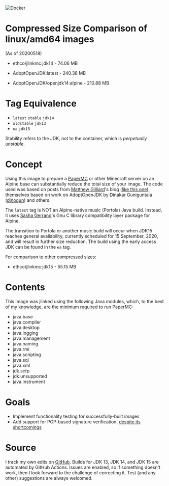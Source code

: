 ![Docker](https://github.com/boner-cmd/JLinkMC/workflows/Docker/badge.svg?branch=master)

# Compressed Size Comparison of linux/amd64 images

(As of 20200518)

+ ethco/jlinkmc:jdk14 - 74.06 MB

+ AdoptOpenJDK:latest - 240.38 MB

+ AdoptOpenJDK/openjdk14:alpine - 210.88 MB

# Tag Equivalence

+ `latest` `stable` `jdk14`
+ `oldstable` `jdk13`
+ `ea` `jdk15`

Stability refers to the JDK, not to the container, which is _perpetually unstable_.

# Concept

Using this image to prepare a [PaperMC](https://papermc.io/) or other Minecraft server on an Alpine base can substantially reduce the total size of your image. The code used was based on posts from [Matthew Gilliard](https://github.com/mjg123)'s blog ([like this one](https://blog.gilliard.lol/2018/11/05/alpine-jdk11-images.html)), themselves based on work on AdoptOpenJDK by Dinakar Guniguntala ([dinogun](https://github.com/dinogun)) and others.

The `latest` tag is NOT an Alpine-native muslc (Portola) Java build. Instead, it uses [Sasha Gerrand](https://github.com/sgerrand)'s Gnu C library compatibility layer package for Alpine.

The transition to Portola or another muslc build will occur when JDK15 reaches general availability, currently scheduled for 15 September, 2020, and will result in further size reduction. The build using the early access JDK can be found in the `ea` tag.

For comparison to other compressed sizes:

+ ethco/jlinkmc:jdk15 - 55.15 MB

# Contents

This image was jlinked using the following Java modules, which, to the best of my knowledge, are the minimum required to run PaperMC:

+ java.base
+ java.compiler
+ java.desktop
+ java.logging
+ java.management
+ java.naming
+ java.rmi
+ java.scripting
+ java.sql
+ java.xml
+ jdk.sctp
+ jdk.unsupported
+ java.instrument

# Goals

+ Implement functionality testing for successfully-built images
+ Add support for PGP-based signature verification, [despite its shortcomings](https://arstechnica.com/information-technology/2016/12/op-ed-im-giving-up-on-pgp/)

# Source

I track my own edits on [GitHub](https://github.com/boner-cmd/jlinkmc). Builds for JDK 13, JDK 14, and JDK 15 are automated by GitHub Actions. Issues are enabled, so if something doesn't work, then I look forward to the challenge of correcting it. Test (and any other) suggestions are always welcomed.
